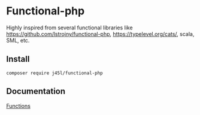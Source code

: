 # Functional-php

Highly inspired from several functional libraries like 
https://github.com/lstrojny/functional-php, https://typelevel.org/cats/, scala, SML, etc.

## Install

`composer require j45l/functional-php`

## Documentation

[Functions](./documentation/Functions.md)